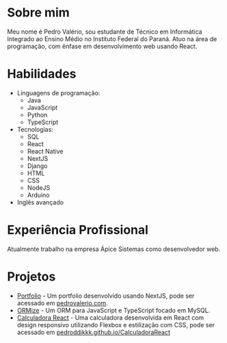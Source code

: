 <link rel="stylesheet" href="https://cdnjs.cloudflare.com/ajax/libs/font-awesome/5.15.3/css/all.min.css">

# Sobre mim

Meu nome é Pedro Valério, sou estudante de Técnico em Informática Integrado ao Ensino Médio no Instituto Federal do Paraná. Atuo na área de programação, com ênfase em desenvolvimento web usando React.

# Habilidades

- Linguagens de programação: 
  - <i class="fab fa-java"></i> Java 
  - <i class="fab fa-js"></i> JavaScript 
  - <i class="fab fa-python"></i> Python 
  - TypeScript
- Tecnologias: 
  - <i class="fas fa-database"></i> SQL 
  - <i class="fab fa-react"></i> React 
  - <i class="fab fa-react"></i> React Native 
  - <i class="fab fa-nextjs"></i> NextJS 
  - <i class="fas fa-server"></i> Django 
  - <i class="fab fa-html5"></i> HTML 
  - <i class="fab fa-css3"></i> CSS 
  - <i class="fab fa-node-js"></i> NodeJS 
  - <i class="fas fa-microchip"></i> Arduino
- <i class="fas fa-globe"></i> Inglês avançado

# Experiência Profissional

Atualmente trabalho na empresa Ápice Sistemas como desenvolvedor web.

# Projetos

- [Portfolio](https://github.com/pedroddjkkk/Portfolio) - Um portfolio desenvolvido usando NextJS, pode ser acessado em [pedrovalerio.com](https://www.pedrovalerio.com).
- [ORMize](https://github.com/pedroddjkkk/ORMize) - Um ORM para JavaScript e TypeScript focado em MySQL.
- [Calculadora React](https://github.com/pedroddjkkk/CalculadoraReact) - Uma calculadora desenvolvida em React com design responsivo utilizando Flexbox e estilização com CSS, pode ser acessado em [pedroddjkkk.github.io/CalculadoraReact](https://pedroddjkkk.github.io/CalculadoraReact/)
